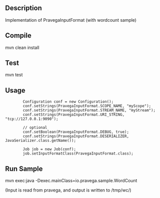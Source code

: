 Description
-----------

Implementation of PravegaInputFormat (with wordcount sample)


Compile
-------

mvn clean install

Test
-------

mvn test 

Usage
-----
```
        Configuration conf = new Configuration();
        conf.setStrings(PravegaInputFormat.SCOPE_NAME, "myScope");
        conf.setStrings(PravegaInputFormat.STREAM_NAME, "myStream");
        conf.setStrings(PravegaInputFormat.URI_STRING, "tcp://127.0.0.1:9090");

        // optional
        conf.setBoolean(PravegaInputFormat.DEBUG, true);
        conf.setStrings(PravegaInputFormat.DESERIALIZER, JavaSerializer.class.getName());

        Job job = new Job(conf);
        job.setInputFormatClass(PravegaInputFormat.class);
```

Run Sample
---

mvn exec:java -Dexec.mainClass=io.pravega.sample.WordCount

(Input is read from pravega, and output is written to /tmp/wc/)
